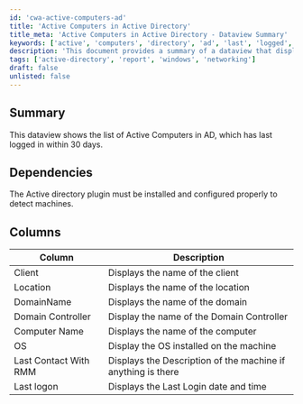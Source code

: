 ```yaml
---
id: 'cwa-active-computers-ad'
title: 'Active Computers in Active Directory'
title_meta: 'Active Computers in Active Directory - Dataview Summary'
keywords: ['active', 'computers', 'directory', 'ad', 'last', 'logged', 'days']
description: 'This document provides a summary of a dataview that displays a list of active computers in Active Directory that have logged in within the last 30 days. It includes details about dependencies, columns, and descriptions of each data point.'
tags: ['active-directory', 'report', 'windows', 'networking']
draft: false
unlisted: false
---
```

## Summary

This dataview shows the list of Active Computers in AD, which has last logged in within 30 days.

## Dependencies

The Active directory plugin must be installed and configured properly to detect machines.

## Columns

| Column                     | Description                                             |
|---------------------------|---------------------------------------------------------|
| Client                     | Displays the name of the client                        |
| Location                   | Displays the name of the location                      |
| DomainName                 | Displays the name of the domain                        |
| Domain Controller          | Display the name of the Domain Controller              |
| Computer Name              | Displays the name of the computer                      |
| OS                        | Display the OS installed on the machine                |
| Last Contact With RMM      | Displays the Description of the machine if anything is there |
| Last logon                | Displays the Last Login date and time                  |


